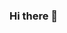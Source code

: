 ### Hi there 👋

<!--
**Izooding21/Izooding21** is a ✨ _special_ ✨ repository because its `README.md` (this file) appears on your GitHub profile.

Here are some ideas to get you started:

- 🔭 I’m currently studiying It-projekt management in Gothenburg
- 🌱 I’m currently learning alot about GitHub
- 👯 I’m looking to collaborate with Magnus Witting and his sailing team.
- 💬 Ask me about my experience.
- 📫 How to reach me: easiest on my phone, 0704226284
- ⚡ Fun fact: i can play the saxophone
